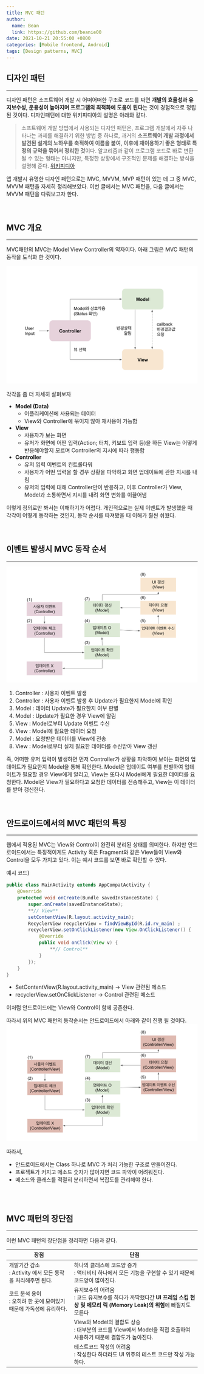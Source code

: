 ```yaml
---
title: MVC 패턴
author:
  name: Bean
  link: https://github.com/beanie00
date: 2021-10-21 20:55:00 +0800
categories: [Mobile frontend, Android]
tags: [Design patterns, MVC]
---
```



## 디자인 패턴
***

디자인 패턴은 소프트웨어 개발 시 어떠어떠한 구조로 코드를 짜면 **개발의 효율성과 유지보수성, 운용성이 높아지며 프로그램의 최적화에 도움이 된다**는 것이 경험적으로 정립된 것이다. 디자인패턴에 대한 위키피디아의 설명은 아래와 같다.
> 소프트웨어 개발 방법에서 사용되는 디자인 패턴은, 프로그램 개발에서 자주 나타나는 과제를 해결하기 위한 방법 중 하나로, 과거의 **소프트웨어 개발 과정에서 발견된 설계의 노하우를 축적하여 이름을 붙여, 이후에 재이용하기 좋은 형태로 특정의 규약을 묶어서 정리한 것**이다. 알고리즘과 같이 프로그램 코드로 바로 변환될 수 있는 형태는 아니지만, 특정한 상황에서 구조적인 문제를 해결하는 방식을 설명해 준다. [위키피디아](https://ko.wikipedia.org/wiki/%EB%94%94%EC%9E%90%EC%9D%B8_%ED%8C%A8%ED%84%B4)


앱 개발시 유명한 디자인 패턴으로는 MVC, MVVM, MVP 패턴이 있는 데 그 중 MVC, MVVM 패턴을 자세히 정리해보았다. 이번 글에서는 MVC 패턴을, 다음 글에서는 MVVM 패턴을 다뤄보고자 한다.
\
&nbsp;
\
&nbsp;
## MVC 개요
***

MVC패턴의 MVC는 Model View Controller의 약자이다. 아래 그림은 MVC 패턴의 동작을 도식화 한 것이다.

![MVC1](/assets/img/post_images/mvc1.png)

각각을 좀 더 자세히 살펴보자
- **Model (Data)**
    - 어플리케이션에 사용되는 데이터
    - View와 Controller에 묶이지 않아 재사용이 가능함
- **View**
    - 사용자가 보는 화면
    - 유저가 화면에 어떤 입력(Action; 터치, 키보드 입력 등)을 하든 View는 어떻게 반응해야할지 모르며 Controller의 지시에 따라 행동함
- **Controller**
    - 유저 입력 이벤트의 컨트롤타워
    - 사용자가 어떤 입력을 할 경우 상황을 파악하고 화면 업데이트에 관한 지시를 내림
    - 유저의 입력에 대해 Controller만이 반응하고, 이후 Controller가 View, Model과 소통하면서 지시를 내려 화면 변화를 이끌어냄

이렇게 정의로만 봐서는 이해하기가 어렵다. 개인적으로는 실제 이벤트가 발생했을 때 각각이 어떻게 동작하는 것인지, 동작 순서를 따져봤을 때 이해가 훨씬 쉬웠다.
\
&nbsp;
\
&nbsp;
## 이벤트 발생시 MVC 동작 순서
***

![MVC2](/assets/img/post_images/mvc2.png)

1. Controller : 사용자 이벤트 발생
2. Controller : 사용자 이벤트 발생 후 Update가 필요한지 Model에 확인
3. Model : 데이터 Update가 필요한지 여부 판별
4. Model : Update가 필요한 경우 View에 알림
5. View : Model로부터 Update 이벤트 수신
6. View : Model에 필요한 데이터 요청
7. Model : 요청받은 데이터를 View에 전송
8. View : Model로부터 실제 필요한 데이터를 수신받아 View 갱신

즉, 어떠한 유저 입력이 발생하면 먼저 Controller가 상황을 파악하여 보이는 화면의 업데이트가 필요한지 Model을 통해 확인한다. Model은 업데이트 여부를 판별하여 업데이트가 필요할 경우 View에게 알리고, View는 또다시 Model에게 필요한 데이터를 요청한다. Model은 View가 필요하다고 요청한 데이터를 전송해주고, View는 이 데이터를 받아 갱신한다.
\
&nbsp;
\
&nbsp;
## 안드로이드에서의 MVC 패턴의 특징
***

웹에서 적용된 MVC는 View와 Control이 완전히 분리된 상태를 의미한다. 하지만 안드로이드에서는 특징적이게도 Activity 혹은 Fragment와 같은 View들이 View와 Control을 모두 가지고 있다. 이는 예시 코드를 보면 바로 확인할 수 있다.

예시 코드)

```java
public class MainActivity extends AppCompatActivity {
    @Override
    protected void onCreate(Bundle savedInstanceState) {
        super.onCreate(savedInstanceState);
        **// View**
        setContentView(R.layout.activity_main);
        RecyclerView recyclerView = findViewById(R.id.rv_main) ;
        recyclerView.setOnClickListener(new View.OnClickListener() {
            @Override
            public void onClick(View v) {
                **// Control**
            }
        });
    }
}
```

- SetContentView(R.layout.activity_main) -> View 관련된 메소드
- recyclerView.setOnClickListener -> Control 관련된 메소드

이처럼 안드로이드에는 View와 Control이 함께 공존한다.

따라서 위의 MVC 패턴의 동작순서는 안드로이드에서 아래와 같이 진행 될 것이다.
![MVC3](/assets/img/post_images/mvc3.png)

따라서,

- 안드로이드에서는 Class 하나로 MVC 가 처리 가능한 구조로 만들어진다.
- 프로젝트가 커지고 메소드 숫자가 많아지면 코드 파악이 어려워진다.
- 메소드와 클래스를 적절히 분리하면서 복잡도를 관리해야 한다.

\
&nbsp;

## MVC 패턴의 장단점
***

이런 MVC 패턴의 장단점을 정리하면 다음과 같다.

|장점|단점|
|---|---|
|개발기간 감소<br />: Activity 에서 모든 동작을 처리해주면 된다.|하나의 클래스에 코드양 증가<br />: 액티비티 하나에서 모든 기능을 구현할 수 있기 때문에 코드양이 많아진다.
|코드 분석 용이<br />: 오히려 한 곳에 모여있기 때문에 가독성에 유리하다.| 유지보수의 어려움<br />: 코드 유지보수를 하다가 까딱했다간 **UI 프레임 스킵 현상 및 메모리 릭 (Memory Leak)의 위험**에 빠질지도 모른다
||View와 Model의 결합도 상승<br />: 대부분의 코드를 View에서 Model을 직접 호출하여 사용하기 때문에 결합도가 높아진다.
||테스트코드 작성의 어려움<br />: 작성한다 하더라도 UI 위주의 테스트 코드만 작성 가능하다.
